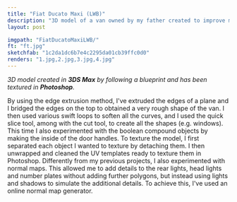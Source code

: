 ```yaml
---
title: "Fiat Ducato Maxi (LWB)"
description: "3D model of a van owned by my father created to improve my skills during my spare time. Modelled in 3DS Max, textured in Photoshop."
layout: post

imgpath: "FiatDucatoMaxiLWB/"
ft: "ft.jpg"
sketchfab: "1c2da1dc6b7e4c2295da01cb39ffc0d0"
renders: "1.jpg,2.jpg,3.jpg,4.jpg"
---
```

*3D model created in **3DS Max** by following a blueprint and has been textured in **Photoshop**.*

By using the edge extrusion method, I've extruded the edges of a plane and I bridged the edges on the top to obtained a very rough shape of the van. I then used various swift loops to soften all the curves, and I used the quick slice tool, among with the cut tool, to create all the shapes (e.g. windows). This time I also experimented with the boolean compound objects by making the inside of the door handles.
 To texture the model, I first separated each object I wanted to texture by detaching them. I then unwrapped and cleaned the UV templates ready to texture them in Photoshop.
Differently from my previous projects, I also experimented with normal maps. This allowed me to add details to the rear lights, head lights and number plates without adding further polygons, but instead using lights and shadows to simulate the additional details. To achieve this, I've used an online normal map generator.
